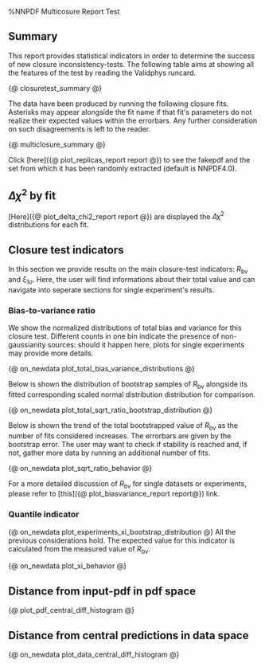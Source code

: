 %NNPDF Multicosure Report Test

Summary 
-------

This report provides statistical indicators in order to determine the success of new closure inconsistency-tests.
The following table aims at showing all the features of the test by reading the Validphys runcard.

{@ closuretest_summary @}

The data have been produced by running the following closure fits.
Asterisks may appear alongside the fit name if that fit's parameters do not realize their expected values within the errorbars.
Any further consideration on such disagreements is left to the reader.

{@ multiclosure_summary @}

Click [here]({@ plot_replicas_report report @}) to see the fakepdf and the set from which it has been randomly extracted (default is NNPDF4.0).

$\Delta\chi^2$ by fit
---------------------

[Here]({@ plot_delta_chi2_report report @}) are displayed the $\Delta\chi^2$ distributions for each fit.

Closure test indicators
-----------------------

In this section we provide results on the main closure-test indicators: $R_\text{bv}$ and $\xi_{1\sigma}$. Here, the user will find informations about their total value and can navigate into seperate sections for single experiment's results.

### Bias-to-variance ratio

We show the normalized distributions of total bias and variance for this closure test. Different counts in one bin indicate the presence of non-gaussianity sources: should it happen here, plots for single experiments may provide more details.

{@ on_newdata plot_total_bias_variance_distributions @}

Below is shown the distribution of bootstrap samples of $R_\text{bv}$ alongside its fitted corresponding scaled normal distribution distribution for comparison.

{@ on_newdata plot_total_sqrt_ratio_bootstrap_distribution @}

Below is shown the trend of the total bootstrapped value of $R_\text{bv}$ as the number of fits considered increases. The errorbars are given by the bootstrap error.
The user may want to check if stability is reached and, if not, gather more data by running an additional number of fits.

{@ on_newdata plot_sqrt_ratio_behavior @}

For a more detailed discussion of $R_\text{bv}$ for single datasets or experiments, please refer to [this]({@ plot_biasvariance_report report@}) link.

### Quantile indicator

{@ on_newdata plot_experiments_xi_bootstrap_distribution @}
All the previous considerations hold.
The expected value for this indicator is calculated from the measured value of $R_\text{bv}$.

{@ on_newdata plot_xi_behavior @}

Distance from input-pdf in pdf space
------------------------------------

{@ plot_pdf_central_diff_histogram @}

Distance from central predictions in data space
-----------------------------------------------

{@ on_newdata plot_data_central_diff_histogram @}
